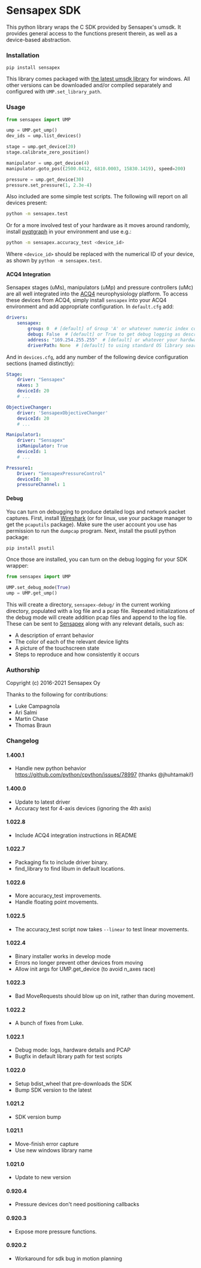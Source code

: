 # Sensapex SDK

This python library wraps the C SDK provided by Sensapex's umsdk. It provides general access to the
functions present therein, as well as a device-based abstraction.

### Installation

`pip install sensapex`

This library comes packaged
with [the latest umsdk library](http://dist.sensapex.com/misc/um-sdk/latest/) for windows. All other
versions can be downloaded and/or compiled separately and configured with `UMP.set_library_path`.

### Usage

```python
from sensapex import UMP

ump = UMP.get_ump()
dev_ids = ump.list_devices()

stage = ump.get_device(20)
stage.calibrate_zero_position()

manipulator = ump.get_device(4)
manipulator.goto_pos((2500.0412, 6810.0003, 15830.1419), speed=200)

pressure = ump.get_device(30)
pressure.set_pressure(1, 2.3e-4)
```

Also included are some simple test scripts. The following will report on all devices present:

```bash
python -m sensapex.test
```

Or for a more involved test of your hardware as it moves around randomly,
install [pyqtgraph](https://pyqtgraph.org) in your environment and use e.g.:

```bash
python -m sensapex.accuracy_test <device_id>
```

Where `<device_id>` should be replaced with the numerical ID of your device, as shown by `python -m sensapex.test`.

#### ACQ4 Integration

Sensapex stages (uMs), manipulators (uMp) and pressure controllers (uMc) are all well integrated into the [ACQ4](http://acq4.org) neurophysiology platform. To access these devices from ACQ4, simply install `sensapex` into your ACQ4 environment and add appropriate configuration. In `default.cfg` add:
```yaml
drivers:
    sensapex:
        group: 0  # [default] of Group 'A' or whatever numeric index corresponds to your hardware
        debug: False  # [default] or True to get debug logging as described below
        address: "169.254.255.255"  # [default] or whatever your hardware's broadcast address is
        driverPath: None  # [default] to using standard OS library searches or set to a custom location
```

And in `devices.cfg`, add any number of the following device configuration sections (named distinctly):
```yaml
Stage:
    driver: "Sensapex"
    nAxes: 3
    deviceId: 20
    # ...

ObjectiveChanger:
    driver: 'SensapexObjectiveChanger'
    deviceId: 20
    # ...

Manipulator1:
    driver: "Sensapex"
    isManipulator: True
    deviceId: 1
    # ...

Pressure1:
    Driver: "SensapexPressureControl"
    deviceId: 30
    pressureChannel: 1
```

#### Debug

You can turn on debugging to produce detailed logs and network packet captures. First,
install [Wireshark](https://www.wireshark.org/download.html) (or for linux, use your package manager
to get the `pcaputils` package). Make sure the user account you use has permission to run
the `dumpcap` program. Next, install the psutil python package:

```bash
pip install psutil
```

Once those are installed, you can turn on the debug logging for your SDK wrapper:

```python
from sensapex import UMP

UMP.set_debug_mode(True)
ump = UMP.get_ump()
```

This will create a directory, `sensapex-debug/` in the current working directory, populated with a
log file and a pcap file. Repeated initializations of the debug mode will create addition pcap files
and append to the log file. These can be sent to
[Sensapex](mailto:support@sensapex.com) along with any relevant details, such as:

* A description of errant behavior
* The color of each of the relevant device lights
* A picture of the touchscreen state
* Steps to reproduce and how consistently it occurs

### Authorship

Copyright (c) 2016-2021 Sensapex Oy

Thanks to the following for contributions:

* Luke Campagnola
* Ari Salmi
* Martin Chase
* Thomas Braun

### Changelog

#### 1.400.1
* Handle new python behavior https://github.com/python/cpython/issues/78997 (thanks @jhuhtamaki!)

#### 1.400.0
* Update to latest driver
* Accuracy test for 4-axis devices (ignoring the 4th axis)

#### 1.022.8
* Include ACQ4 integration instructions in README

#### 1.022.7
* Packaging fix to include driver binary.
* find_library to find libum in default locations.

#### 1.022.6
* More accuracy_test improvements.
* Handle floating point movements.

#### 1.022.5
* The accuracy_test script now takes `--linear` to test linear movements.

#### 1.022.4
* Binary installer works in develop mode
* Errors no longer prevent other devices from moving
* Allow init args for UMP.get_device (to avoid n_axes race)

#### 1.022.3
* Bad MoveRequests should blow up on init, rather than during movement.

#### 1.022.2
* A bunch of fixes from Luke.

#### 1.022.1

* Debug mode: logs, hardware details and PCAP
* Bugfix in default library path for test scripts

#### 1.022.0

* Setup bdist_wheel that pre-downloads the SDK
* Bump SDK version to the latest

#### 1.021.2

* SDK version bump

#### 1.021.1

* Move-finish error capture
* Use new windows library name

#### 1.021.0

* Update to new version

#### 0.920.4

* Pressure devices don't need positioning callbacks

#### 0.920.3

* Expose more pressure functions.

#### 0.920.2

* Workaround for sdk bug in motion planning

